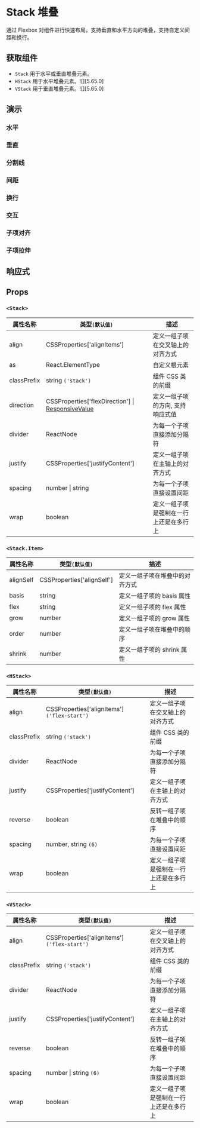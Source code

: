 # Stack 堆叠

通过 Flexbox 对组件进行快速布局，支持垂直和水平方向的堆叠，支持自定义间距和换行。

## 获取组件

<!--{include:<import-guide>}-->

- `Stack` 用于水平或垂直堆叠元素。
- `HStack` 用于水平堆叠元素。![][5.65.0]
- `VStack` 用于垂直堆叠元素。![][5.65.0]

## 演示

### 水平

<!--{include:`horizontal.md`}-->

### 垂直

<!--{include:`vertical.md`}-->

### 分割线

<!--{include:`divider.md`}-->

### 间距

<!--{include:`space.md`}-->

### 换行

<!--{include:`wrap.md`}-->

### 交互

<!--{include:`interactive.md`}-->

### 子项对齐

<!--{include:`align-self.md`}-->

### 子项拉伸

<!--{include:`grow.md`}-->

## 响应式

<!--{include:<example-responsive>}-->

## Props

### `<Stack>`

| 属性名称    | 类型`(默认值)`                                                  | 描述                                   |
| ----------- | --------------------------------------------------------------- | -------------------------------------- |
| align       | CSSProperties['alignItems']                                     | 定义一组子项在交叉轴上的对齐方式       |
| as          | React.ElementType                                               | 自定义根元素                           |
| classPrefix | string `('stack')`                                              | 组件 CSS 类的前缀                      |
| direction   | CSSProperties['flexDirection'] \| [ResponsiveValue][responsive] | 定义一组子项的方向, 支持响应式值       |
| divider     | ReactNode                                                       | 为每一个子项直接添加分隔符             |
| justify     | CSSProperties['justifyContent']                                 | 定义一组子项在主轴上的对齐方式         |
| spacing     | number \| string                                                | 为每一个子项直接设置间距               |
| wrap        | boolean                                                         | 定义一组子项是强制在一行上还是在多行上 |

### `<Stack.Item>`

| 属性名称  | 类型`(默认值)`             | 描述                           |
| --------- | -------------------------- | ------------------------------ |
| alignSelf | CSSProperties['alignSelf'] | 定义一组子项在堆叠中的对齐方式 |
| basis     | string                     | 定义一组子项的 basis 属性      |
| flex      | string                     | 定义一组子项的 flex 属性       |
| grow      | number                     | 定义一组子项的 grow 属性       |
| order     | number                     | 定义一组子项在堆叠中的顺序     |
| shrink    | number                     | 定义一组子项的 shrink 属性     |

### `<HStack>`

| 属性名称    | 类型`(默认值)`                               | 描述                                   |
| ----------- | -------------------------------------------- | -------------------------------------- |
| align       | CSSProperties['alignItems'] `('flex-start')` | 定义一组子项在交叉轴上的对齐方式       |
| classPrefix | string `('stack')`                           | 组件 CSS 类的前缀                      |
| divider     | ReactNode                                    | 为每一个子项直接添加分隔符             |
| justify     | CSSProperties['justifyContent']              | 定义一组子项在主轴上的对齐方式         |
| reverse     | boolean                                      | 反转一组子项在堆叠中的顺序             |
| spacing     | number, string `(6)`                         | 为每一个子项直接设置间距               |
| wrap        | boolean                                      | 定义一组子项是强制在一行上还是在多行上 |

### `<VStack>`

| 属性名称    | 类型`(默认值)`                               | 描述                                   |
| ----------- | -------------------------------------------- | -------------------------------------- |
| align       | CSSProperties['alignItems'] `('flex-start')` | 定义一组子项在交叉轴上的对齐方式       |
| classPrefix | string `('stack')`                           | 组件 CSS 类的前缀                      |
| divider     | ReactNode                                    | 为每一个子项直接添加分隔符             |
| justify     | CSSProperties['justifyContent']              | 定义一组子项在主轴上的对齐方式         |
| reverse     | boolean                                      | 反转一组子项在堆叠中的顺序             |
| spacing     | number \| string `(6)`                       | 为每一个子项直接设置间距               |
| wrap        | boolean                                      | 定义一组子项是强制在一行上还是在多行上 |

<!--{include:(_common/types/responsive-value.md)}-->

[responsive]: #code-ts-responsive-value-code
